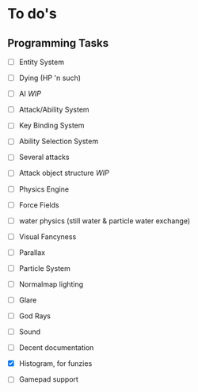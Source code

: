 # To do's

## Programming Tasks

- [ ] Entity System
 - [ ] Dying (HP 'n such)
 - [ ] AI *WIP*

- [ ] Attack/Ability System
 - [ ] Key Binding System
 - [ ] Ability Selection System
 - [ ] Several attacks
 - [ ] Attack object structure *WIP*

- [ ] Physics Engine
 - [ ] Force Fields
 - [ ] water physics (still water & particle water exchange)

- [ ] Visual Fancyness
 - [ ] Parallax
 - [ ] Particle System
 - [ ] Normalmap lighting
 - [ ] Glare
 - [ ] God Rays

- [ ] Sound

- [ ] Decent documentation

- [x] Histogram, for funzies

- [ ] Gamepad support